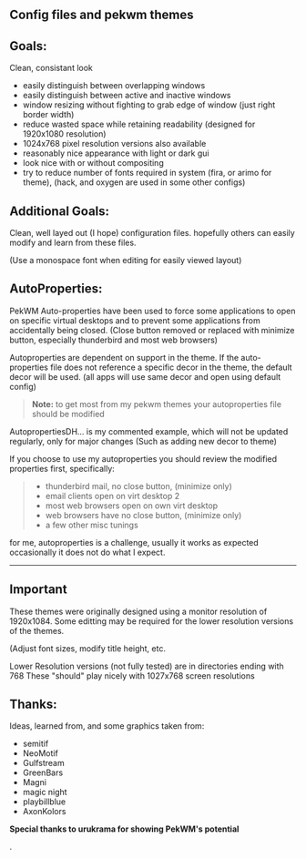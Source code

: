 Config files and pekwm themes
----------

Goals:
-------------

Clean, consistant look

 - easily distinguish between overlapping windows
 - easily distinguish between active and inactive windows
 - window resizing without fighting to grab edge of window (just right border width)
 - reduce wasted space while retaining readability (designed for
   1920x1080 resolution)
 - 1024x768 pixel resolution versions also available
 - reasonably nice appearance with light or dark gui
 - look nice with or without compositing
 - try to reduce number of fonts required in system
	(fira, or arimo for theme), 
	(hack, and oxygen are used in some other configs)

Additional Goals:
-------------

Clean, well layed out (I hope) configuration files.
hopefully others can easily modify and learn from these files.

(Use a monospace font when editing for easily viewed layout)


AutoProperties:
-------------

PekWM Auto-properties have been used to force some applications to open on specific virtual desktops and to prevent some applications from accidentally being closed.
(Close button removed or replaced with minimize button, especially thunderbird and most web browsers)

Autoproperties are dependent on support in the theme.
If the auto-properties file does not reference a specific decor in the theme, the default decor will be used. 
(all apps will use same decor and open using default config)

> **Note:**
to get most from my pekwm themes your autoproperties file should be modified

AutopropertiesDH... is  my commented example, which will not be updated regularly, only for major changes (Such as adding new decor to theme)

If you choose to use my autoproperties you should review the modified properties first, specifically:

> - thunderbird mail, no close button, (minimize only)
> - email clients open on virt desktop 2
> - most web browsers open on own virt desktop
> - web browsers have no close button, (minimize only)
> - a few other misc tunings
> 
for me, autoproperties is a challenge, usually it works as expected occasionally it does not do what I expect.

----------


**Important**
-------------------

These themes were originally designed using a monitor resolution of 1920x1084. Some editting may be required for the lower resolution versions of the themes. 

(Adjust font sizes, modify title height, etc.

Lower Resolution versions (not fully tested) are in directories ending with 768
These "should" play nicely with 1027x768 screen resolutions

Thanks:
-------------

Ideas, learned from, and  some graphics taken from:

 - semitif
 - NeoMotif
 - Gulfstream
 - GreenBars
 - Magni
 - magic night
 - playbillblue
 - AxonKolors

**Special thanks to urukrama for showing PekWM's potential**
 
 .